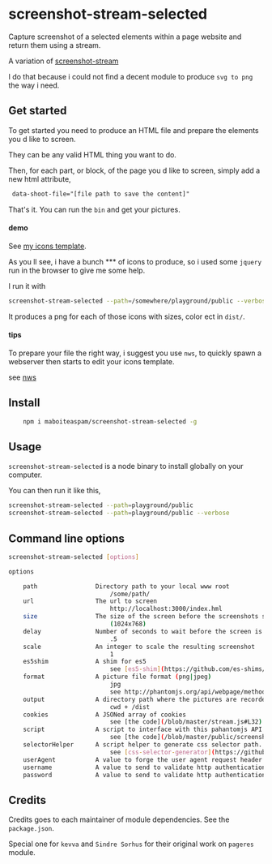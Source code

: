 # screenshot-stream-selected

Capture screenshot of a selected elements within a page website and return them using a stream.

A variation of [screenshot-stream](https://github.com/kevva/screenshot-stream)

I do that because i could not find a decent module to produce `svg to png` the way i need.

## Get started

To get started you need to produce an HTML file and prepare the elements you d like to screen.

They can be any valid HTML thing you want to do.

Then, for each part, or block, of the page you d like to screen, simply add a new html attribute,

```html
 data-shoot-file="[file path to save the content]"
```

That's it. You can run the `bin` and get your pictures.


#### demo

See [my icons template](/playground/public/index.html).

As you ll see, i have a bunch *** of icons to produce, so i used some `jquery` run in the browser to give me some help.

I run it with

```sh
screenshot-stream-selected --path=/somewhere/playground/public --verbose
```

It produces a png for each of those icons with sizes, color ect in `dist/`.


#### tips

To prepare your file the right way, i suggest you use `nws`, to quickly spawn a webserver then starts to edit your icons template.

see [nws](https://github.com/KenPowers/nws)

## Install

```sh
    npm i maboiteaspam/screenshot-stream-selected -g
```

## Usage

`screenshot-stream-selected` is a node binary to install globally on your computer.

You can then run it like this,

```sh
screenshot-stream-selected --path=playground/public
screenshot-stream-selected --path=playground/public --verbose
```

## Command line options

```sh
screenshot-stream-selected [options]

options

    path                Directory path to your local www root
                            /some/path/
    url                 The url to screen
                            http://localhost:3000/index.hml
    size                The size of the screen before the screenshots starts
                            (1024x768)
    delay               Number of seconds to wait before the screen is started.
                            .5
    scale               An integer to scale the resulting screenshot
                            1
    es5shim             A shim for es5
                            see [es5-shim](https://github.com/es-shims/es5-shim)
    format              A picture file format (png|jpeg)
                            jpg
                            see http://phantomjs.org/api/webpage/method/render-base64.html
    output              A directory path where the pictures are recorded
                            cwd + /dist
    cookies             A JSONed array of cookies
                            see [the code](/blob/master/stream.js#L32)
    script              A script to interface with this pahantomjs API to screen your blocks.
                            see [the code](/blob/master/public/screenshot.js)
    selectorHelper      A script helper to generate css selector path. It s tightly linked to script.
                            see [css-selector-generator](https://github.com/fczbkk/css-selector-generator/)
    userAgent           A value to forge the user agent request header.
    username            A value to send to validate http authentication.
    password            A value to send to validate http authentication.
```

## Credits

Credits goes to each maintainer of module dependencies. See the `package.json`.

Special one for `kevva` and `Sindre Sorhus` for their original work on `pageres` module.
